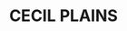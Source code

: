 ---
lastmod: '2025-04-06T06:05:21+00:00'
latitude: -27.563685
layout: suburb
longitude: 150.961981
postcode: '4407'
state: QLD
title: CECIL PLAINS
url: /qld/cecil-plains/
---
